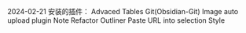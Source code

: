 2024-02-21
安装的插件：
Advaced Tables
Git(Obsidian-Git)
Image auto upload plugin
Note Refactor
Outliner
Paste URL into selection
Style
